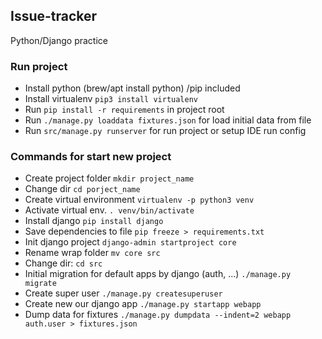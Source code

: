 ## Issue-tracker

Python/Django practice

### Run project

- Install python (brew/apt install python) /pip included
- Install virtualenv `pip3 install virtualenv`
- Run `pip install -r requirements` in project root
- Run `./manage.py loaddata fixtures.json` for load initial data from file
- Run `src/manage.py runserver` for run project or setup IDE run config

### Commands for start new project

- Create project folder `mkdir project_name` 
- Change dir `cd porject_name`
- Create virtual environment `virtualenv -p python3 venv`
- Activate virtual env. `. venv/bin/activate`
- Install django `pip install django`
- Save dependencies to file `pip freeze > requirements.txt`
- Init django project `django-admin startproject core`
- Rename wrap folder `mv core src`
- Change dir: `cd src`
- Initial migration for default apps by django (auth, ...) `./manage.py migrate`
- Create super user `./manage.py createsuperuser`
- Create new our django app `./manage.py startapp webapp`
- Dump data for fixtures `./manage.py dumpdata --indent=2 webapp auth.user > fixtures.json
`
